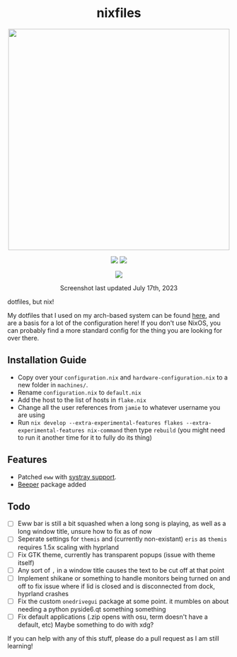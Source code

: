 <div align=center>
<h1>nixfiles</h1>
</h2><img src="https://raw.githubusercontent.com/catppuccin/catppuccin/main/assets/palette/macchiato.png" width="500" />
<p></p>
  <img src="https://img.shields.io/github/stars/skiletro/nixfiles?color=f5c2e7&labelColor=303446&style=for-the-badge&logo=starship&logoColor=f5c2e7">
  <img src="https://img.shields.io/github/repo-size/skiletro/nixfiles?color=fab387&labelColor=303446&style=for-the-badge&logo=github&logoColor=fab387">
 <p></p>
 <img src="https://cdn.discordapp.com/attachments/525406580628258831/1130596467418079414/image.png"></img>
 <p>Screenshot last updated July 17th, 2023</p>
</div>
dotfiles, but nix!

My dotfiles that I used on my arch-based system can be found [here](https://github.com/skiletro/archfiles), and are a basis for a lot of the configuration here! If you don't use NixOS, you can probably find a more standard config for the thing you are looking for over there.


## Installation Guide
- Copy over your `configuration.nix` and `hardware-configuration.nix` to a new folder in `machines/`.
- Rename `configuration.nix` to `default.nix`
- Add the host to the list of hosts in `flake.nix`
- Change all the user references from `jamie` to whatever username you are using
- Run `nix develop --extra-experimental-features flakes --extra-experimental-features nix-command` then type `rebuild` (you might need to run it another time for it to fully do its thing)

## Features
* Patched `eww` with [systray support](https://github.com/elkowar/eww/pull/743).
* [Beeper](https://www.beeper.com/) package added

## Todo
- [ ] Eww bar is still a bit squashed when a long song is playing, as well as a long window title, unsure how to fix as of now
- [ ] Seperate settings for `themis` and (currently non-existant) `eris` as `themis` requires 1.5x scaling with hyprland
- [ ] Fix GTK theme, currently has transparent popups (issue with theme itself)
- [ ] Any sort of `,` in a window title causes the text to be cut off at that point
- [ ] Implement shikane or something to handle monitors being turned on and off to fix issue where if lid is closed and is disconnected from dock, hyprland crashes
- [ ] Fix the custom `onedrivegui` package at some point. it mumbles on about needing a python pyside6.qt something something
- [ ] Fix default applications (.zip opens with osu, term doesn't have a default, etc) Maybe something to do with xdg?

If you can help with any of this stuff, please do a pull request as I am still learning!
